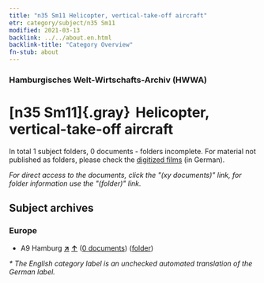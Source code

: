 ```yaml
---
title: "n35 Sm11 Helicopter, vertical-take-off aircraft"
etr: category/subject/n35 Sm11
modified: 2021-03-13
backlink: ../../about.en.html
backlink-title: "Category Overview"
fn-stub: about
---
```


### Hamburgisches Welt-Wirtschafts-Archiv (HWWA)
# [n35 Sm11]{.gray}&#8201; Helicopter, vertical-take-off aircraft&#160; 





In total 1 subject folders, 0 documents - folders incomplete.
For material not published as folders, please check the [digitized films](/film/h1_sh) (in German).

_For direct access to the documents, click the "(xy documents)" link, for folder information use the "(folder)" link._

## Subject archives



### Europe

- A9 Hamburg [**&nearr;**](../../../geo/i/140905/about.en.html "Hamburg (all folders)") [**&uarr;**](../../../geo/about.en.html#A9 "Country category system") (<a href="https://pm20.zbw.eu/dfgview/sh/140905,199602" title="about: Hamburg : Helicopter, vertical-take-off aircraft" target="_blank">0 documents</a>) ([folder](../../../../folder/sh/1409xx/140905/1996xx/199602/about.en.html))


_* The English category label is an unchecked automated translation of the German label._

